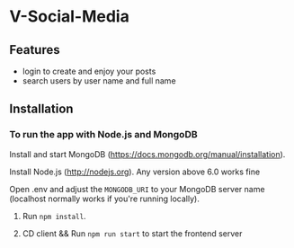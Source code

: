 # V-Social-Media

## Features
* login to create and enjoy your posts
* search users by user name and full name

## Installation
### To run the app with Node.js and MongoDB

Install and start MongoDB (https://docs.mongodb.org/manual/installation).

Install Node.js (http://nodejs.org). Any version above 6.0 works fine

Open .env and adjust the `MONGODB_URI` to your MongoDB server name (localhost normally works if you're running locally).

1. Run `npm install`.

2. CD client && Run `npm run start` to start the frontend server